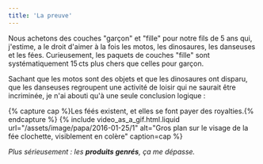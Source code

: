 ```yaml
---
title: 'La preuve'
---
```


Nous achetons des couches "garçon" et "fille" pour notre fils de 5 ans qui,
j'estime, a le droit d'aimer à la fois les motos, les dinosaures, les danseuses
et les fées. Curieusement, les paquets de couches "fille" sont systématiquement
15&thinsp;cts plus chers que celles pour garçon.

<!-- more -->

Sachant que les motos sont des objets et que les dinosaures ont disparu, que les
danseuses regroupent une activité de loisir qui ne saurait être incriminée, je
n'ai abouti qu'à une seule conclusion logique :

{% capture cap %}Les féés existent, et elles se font payer des
<span lang="en">royalties</span>.{% endcapture %}
{% include video_as_a_gif.html.liquid
url="/assets/image/papa/2016-01-25/1"
alt="Gros plan sur le visage de la fée clochette, visiblement en colère"
caption=cap
%}

_Plus sérieusement : les **produits genrés**, ça me dépasse._

